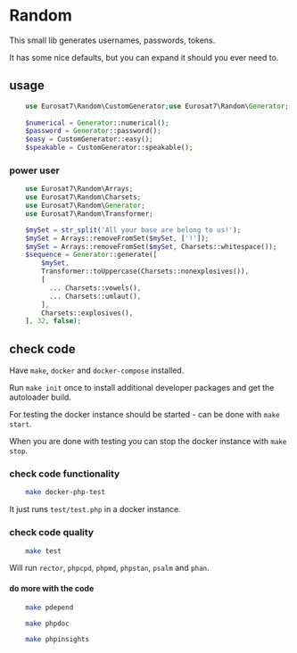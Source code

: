 # Random

This small lib generates usernames, passwords, tokens.

It has some nice defaults, but you can expand it should you ever need to.

## usage

```php
    use Eurosat7\Random\CustomGenerator;use Eurosat7\Random\Generator;
    
    $numerical = Generator::numerical();
    $password = Generator::password();
    $easy = CustomGenerator::easy();
    $speakable = CustomGenerator::speakable();
```

### power user

```php
    use Eurosat7\Random\Arrays;
    use Eurosat7\Random\Charsets;
    use Eurosat7\Random\Generator;
    use Eurosat7\Random\Transformer;

    $mySet = str_split('All your base are belong to us!');
    $mySet = Arrays::removeFromSet($mySet, ['!']);
    $mySet = Arrays::removeFromSet($mySet, Charsets::whitespace());
    $sequence = Generator::generate([
        $mySet,
        Transformer::toUppercase(Charsets::nonexplosives()),
        [
          ... Charsets::vowels(),
          ... Charsets::umlaut(),
        ],
        Charsets::explosives(),
    ], 32, false);
```

## check code

Have `make`, `docker` and `docker-compose` installed.

Run `make init` once to install additional developer packages and get the autoloader build.

For testing the docker instance should be started - can be done with `make start`.

When you are done with testing you can stop the docker instance with `make stop`.

### check code functionality

```sh
    make docker-php-test
```

It just runs `test/test.php` in a docker instance.

### check code quality

```sh
    make test
```

Will run `rector`, `phpcpd`, `phpmd`, `phpstan`,  `psalm` and `phan`.

#### do more with the code

```sh
    make pdepend
```

```sh
    make phpdoc
```

```sh
    make phpinsights
```
